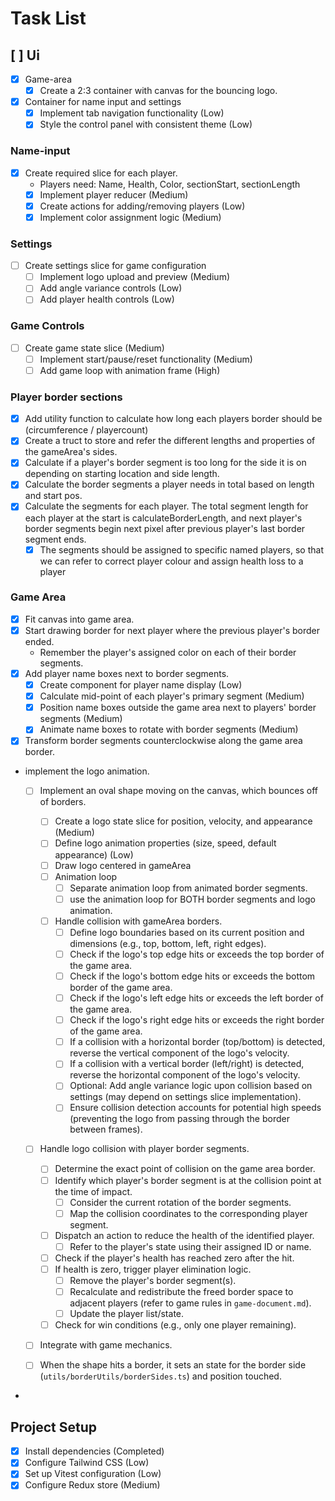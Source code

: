 # Task List

## [ ] Ui

- [x] Game-area
  - [x] Create a 2:3 container with canvas for the bouncing logo.
- [x] Container for name input and settings
  - [x] Implement tab navigation functionality (Low)
  - [x] Style the control panel with consistent theme (Low)

### Name-input

- [x] Create required slice for each player.
  - Players need: Name, Health, Color, sectionStart, sectionLength
  - [x] Implement player reducer (Medium)
  - [x] Create actions for adding/removing players (Low)
  - [x] Implement color assignment logic (Medium)

### Settings

- [ ] Create settings slice for game configuration
  - [ ] Implement logo upload and preview (Medium)
  - [ ] Add angle variance controls (Low)
  - [ ] Add player health controls (Low)

### Game Controls

- [ ] Create game state slice (Medium)
  - [ ] Implement start/pause/reset functionality (Medium)
  - [ ] Add game loop with animation frame (High)

### Player border sections

- [x] Add utility function to calculate how long each players border should be (circumference / playercount)
- [x] Create a truct to store and refer the different lengths and properties of the gameArea's sides.
- [x] Calculate if a player's border segment is too long for the side it is on depending on starting location and side length.
- [x] Calculate the border segments a player needs in total based on length and start pos.
- [x] Calculate the segments for each player. The total segment length for each player at the start is calculateBorderLength, and next player's border segments begin next pixel after previous player's last border segment ends.
  - [x] The segments should be assigned to specific named players, so that we can refer to correct player colour and assign health loss to a player

### Game Area

- [x] Fit canvas into game area.
- [x] Start drawing border for next player where the previous player's border ended.
  - Remember the player's assigned color on each of their border segments.
- [x] Add player name boxes next to border segments.
  - [x] Create component for player name display (Low)
  - [x] Calculate mid-point of each player's primary segment (Medium)
  - [x] Position name boxes outside the game area next to players' border segments (Medium)
  - [x] Animate name boxes to rotate with border segments (Medium)
- [x] Transform border segments counterclockwise along the game area border.
- implement the logo animation.

  - [ ] Implement an oval shape moving on the canvas, which bounces off of borders.

    - [ ] Create a logo state slice for position, velocity, and appearance (Medium)
    - [ ] Define logo animation properties (size, speed, default appearance) (Low)
    - [ ] Draw logo centered in gameArea
    - [ ] Animation loop
      - [ ] Separate animation loop from animated border segments.
      - [ ] use the animation loop for BOTH border segments and logo animation.
    - [ ] Handle collision with gameArea borders.
      - [ ] Define logo boundaries based on its current position and dimensions (e.g., top, bottom, left, right edges).
      - [ ] Check if the logo's top edge hits or exceeds the top border of the game area.
      - [ ] Check if the logo's bottom edge hits or exceeds the bottom border of the game area.
      - [ ] Check if the logo's left edge hits or exceeds the left border of the game area.
      - [ ] Check if the logo's right edge hits or exceeds the right border of the game area.
      - [ ] If a collision with a horizontal border (top/bottom) is detected, reverse the vertical component of the logo's velocity.
      - [ ] If a collision with a vertical border (left/right) is detected, reverse the horizontal component of the logo's velocity.
      - [ ] Optional: Add angle variance logic upon collision based on settings (may depend on settings slice implementation).
      - [ ] Ensure collision detection accounts for potential high speeds (preventing the logo from passing through the border between frames).

  - [ ] Handle logo collision with player border segments.

    - [ ] Determine the exact point of collision on the game area border.
    - [ ] Identify which player's border segment is at the collision point at the time of impact.
      - [ ] Consider the current rotation of the border segments.
      - [ ] Map the collision coordinates to the corresponding player segment.
    - [ ] Dispatch an action to reduce the health of the identified player.
      - [ ] Refer to the player's state using their assigned ID or name.
    - [ ] Check if the player's health has reached zero after the hit.
    - [ ] If health is zero, trigger player elimination logic.
      - [ ] Remove the player's border segment(s).
      - [ ] Recalculate and redistribute the freed border space to adjacent players (refer to game rules in `game-document.md`).
      - [ ] Update the player list/state.
    - [ ] Check for win conditions (e.g., only one player remaining).

  - [ ] Integrate with game mechanics.

  - [ ] When the shape hits a border, it sets an state for the border side (`utils/borderUtils/borderSides.ts`) and position touched.

-

## Project Setup

- [x] Install dependencies (Completed)
- [x] Configure Tailwind CSS (Low)
- [x] Set up Vitest configuration (Low)
- [x] Configure Redux store (Medium)
